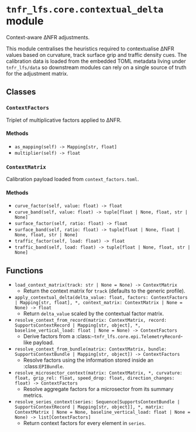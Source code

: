 # `tnfr_lfs.core.contextual_delta` module
Context-aware ΔNFR adjustments.

This module centralises the heuristics required to contextualise ΔNFR values
based on curvature, track surface grip and traffic density cues.  The
calibration data is loaded from the embedded TOML metadata living under
``tnfr_lfs/data`` so downstream modules can rely on a single source of truth
for the adjustment matrix.

## Classes
### `ContextFactors`
Triplet of multiplicative factors applied to ΔNFR.

#### Methods
- `as_mapping(self) -> Mapping[str, float]`
- `multiplier(self) -> float`

### `ContextMatrix`
Calibration payload loaded from ``context_factors.toml``.

#### Methods
- `curve_factor(self, value: float) -> float`
- `curve_band(self, value: float) -> tuple[float | None, float, str | None]`
- `surface_factor(self, ratio: float) -> float`
- `surface_band(self, ratio: float) -> tuple[float | None, float | None, float, str | None]`
- `traffic_factor(self, load: float) -> float`
- `traffic_band(self, load: float) -> tuple[float | None, float, str | None]`

## Functions
- `load_context_matrix(track: str | None = None) -> ContextMatrix`
  - Return the context matrix for ``track`` (defaults to the generic profile).
- `apply_contextual_delta(delta_value: float, factors: ContextFactors | Mapping[str, float], *, context_matrix: ContextMatrix | None = None) -> float`
  - Return ``delta_value`` scaled by the contextual factor matrix.
- `resolve_context_from_record(matrix: ContextMatrix, record: SupportsContextRecord | Mapping[str, object], *, baseline_vertical_load: float | None = None) -> ContextFactors`
  - Derive factors from a :class:`~tnfr_lfs.core.epi.TelemetryRecord`-like payload.
- `resolve_context_from_bundle(matrix: ContextMatrix, bundle: SupportsContextBundle | Mapping[str, object]) -> ContextFactors`
  - Resolve factors using the information stored inside an :class:`EPIBundle`.
- `resolve_microsector_context(matrix: ContextMatrix, *, curvature: float, grip_rel: float, speed_drop: float, direction_changes: float) -> ContextFactors`
  - Resolve aggregate factors for a microsector from its summary metrics.
- `resolve_series_context(series: Sequence[SupportsContextBundle | SupportsContextRecord | Mapping[str, object]], *, matrix: ContextMatrix | None = None, baseline_vertical_load: float | None = None) -> list[ContextFactors]`
  - Return context factors for every element in ``series``.

